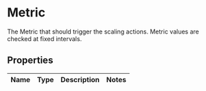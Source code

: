 # Metric

The Metric that should trigger the scaling actions. Metric values are checked at fixed intervals.
## Properties
| Name | Type | Description | Notes |
| ------------ | ------------- | ------------- | ------------- |


